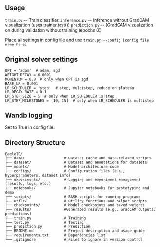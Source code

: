 
## Usage
  `train.py` -- Train classifier.
  `inference.py` -- Inference without GradCAM visualization (uses trainer.test())
  `prediction.py` -- (GradCAM vizualization on during validation without training (epochs 0))

  Place all settings in config file and use `train.py --config [config file name here]`


  ## Original solver settings
    OPT = 'adam'  # adam, sgd
    WEIGHT_DECAY = 0.0001
    MOMENTUM = 0.9  # only when OPT is sgd
    BASE_LR = 0.001
    LR_SCHEDULER = 'step'  # step, multistep, reduce_on_plateau
    LR_DECAY_RATE = 0.1
    LR_STEP_SIZE = 5  # only when LR_SCHEDULER is step
    LR_STEP_MILESTONES = [10, 15]  # only when LR_SCHEDULER is multistep

## Wandb logging
Set to True in config file.


## Directory Structure

```plaintext
EagleID/
├── data/                  # Dataset cache and data-related scripts
├── dataset/               # Dataset and annotations for datasets
├── models/                # Model architecture code
├── configs/               # Configuration files (e.g., hyperparameters, dataset info)
├── experiments/           # Logging and experiment management (results, logs, etc.)
├── notebooks/             # Jupyter notebooks for prototyping and demo
├── scripts/               # BASH scripts for running programs
├── utils/                 # Utility functions and helper scripts
├── checkpoints/           # Model checkpoints and saved weights
├── results/               #Generated results (e.g., GradCAM outputs, predictions)
├── train.py               # Training
├── test.py                # Testing
├── prediction.py          # Prediction
├── README.md              # Project description and usage guide
├── requirements.txt       # Dependencies list
└── .gitignore             # Files to ignore in version control
